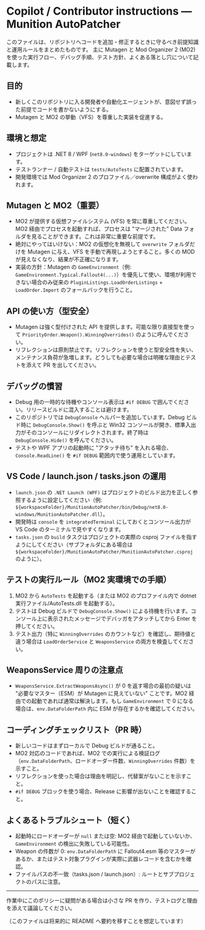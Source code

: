 # Copilot / Contributor instructions — Munition AutoPatcher

このファイルは、リポジトリへコードを追加・修正するときに守るべき前提知識と運用ルールをまとめたものです。
主に Mutagen と Mod Organizer 2 (MO2) を使った実行フロー、デバッグ手順、テスト方針、よくある落とし穴について記載します。

## 目的
- 新しくこのリポジトリに入る開発者や自動化エージェントが、意図せず誤った前提でコードを書かないようにする。
- Mutagen と MO2 の挙動（VFS）を尊重した実装を促進する。

## 環境と想定
- プロジェクトは .NET 8 / WPF (`net8.0-windows`) をターゲットにしています。
- テストランナー / 自動テストは `tests/AutoTests` に配置されています。
- 開発環境では Mod Organizer 2 のプロファイル／overwrite 構成がよく使われます。

## Mutagen と MO2（重要）
- MO2 が提供する仮想ファイルシステム (VFS) を常に尊重してください。MO2 経由でプロセスを起動すれば、プロセスは "マージされた" Data フォルダを見ることができます。これは非常に重要な前提です。
- 絶対にやってはいけない：MO2 の仮想化を無視して `overwrite` フォルダだけを Mutagen に与え、VFS を手動で再現しようとすること。多くの MOD が見えなくなり、結果が不正確になります。
- 実装の方針：Mutagen の `GameEnvironment`（例: `GameEnvironment.Typical.Fallout4(...)`）を優先して使い、環境が利用できない場合のみ従来の `PluginListings.LoadOrderListings` + `LoadOrder.Import` のフォールバックを行うこと。

## API の使い方（型安全）
- Mutagen は強く型付けされた API を提供します。可能な限り直接型を使って `PriorityOrder.Weapon().WinningOverrides()` のように呼んでください。
- リフレクションは原則禁止です。リフレクションを使うと型安全性を失い、メンテナンス負荷が急増します。どうしても必要な場合は明確な理由とテストを添えて PR を出してください。

## デバッグの慣習
- Debug 用の一時的な待機やコンソール表示は `#if DEBUG` で囲んでください。リリースビルドに混入することは避けます。
- このリポジトリでは `DebugConsole` ヘルパーを追加しています。Debug ビルド時に `DebugConsole.Show()` を呼ぶと Win32 コンソールが開き、標準入出力がそのコンソールにリダイレクトされます。終了時は `DebugConsole.Hide()` を呼んでください。
- テストや WPF アプリの起動時に "アタッチ待ち" を入れる場合、`Console.ReadLine()` を `#if DEBUG` 範囲内で使う運用としています。

## VS Code / launch.json / tasks.json の運用
- `launch.json` の `.NET Launch (WPF)` はプロジェクトのビルド出力を正しく参照するように設定してください（例: `${workspaceFolder}/MunitionAutoPatcher/bin/Debug/net8.0-windows/MunitionAutoPatcher.dll`）。
- 開発時は `console` を `integratedTerminal` にしておくとコンソール出力が VS Code のターミナルで見やすくなります。
- `tasks.json` の `build` タスクはプロジェクトの実際の csproj ファイルを指すようにしてください（サブフォルダにある場合は `${workspaceFolder}/MunitionAutoPatcher/MunitionAutoPatcher.csproj` のように）。

## テストの実行ルール（MO2 実環境での手順）
1. MO2 から `AutoTests` を起動する（または MO2 のプロファイル内で dotnet 実行ファイル/AutoTests.dll を起動する）。
2. テストは Debug ビルドで `DebugConsole.Show()` による待機を行います。コンソール上に表示されたメッセージでデバッガをアタッチしてから Enter を押してください。
3. テスト出力（特に `WinningOverrides` のカウントなど）を確認し、期待値と違う場合は `LoadOrderService` と `WeaponsService` の両方を検査してください。

## WeaponsService 周りの注意点
- `WeaponsService.ExtractWeaponsAsync()` が 0 を返す場合の最初の疑いは "必要なマスター（ESM）が Mutagen に見えていない" ことです。MO2 経由での起動であれば通常は解決します。もし `GameEnvironment` で 0 になる場合は、`env.DataFolderPath` 内に ESM が存在するかを確認してください。

## コーディングチェックリスト（PR 時）
- 新しいコードはまずローカルで Debug ビルドが通ること。
- MO2 対応のコードであれば、MO2 での実行による検証ログ（`env.DataFolderPath`、ロードオーダー件数、`WinningOverrides` 件数）を示すこと。
- リフレクションを使った場合は理由を明記し、代替案がないことを示すこと。
- `#if DEBUG` ブロックを使う場合、Release に影響が出ないことを確認すること。

## よくあるトラブルシュート（短く）
- 起動時にロードオーダーが `null` または空: MO2 経由で起動していないか、`GameEnvironment` の検出に失敗している可能性。
- Weapon の件数が 0: `env.DataFolderPath` に Fallout4.esm 等のマスターがあるか、またはテスト対象プラグインが実際に武器レコードを含むかを確認。
- ファイルパスの不一致（tasks.json / launch.json）: ルートとサブプロジェクトのパスに注意。

---
作業中にこのポリシーに疑問がある場合は小さな PR を作り、テストログと理由を添えて議論してください。

（このファイルは将来的に README へ要約を移すことを想定しています）
